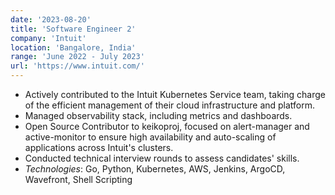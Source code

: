 ```yaml
---
date: '2023-08-20'
title: 'Software Engineer 2'
company: 'Intuit'
location: 'Bangalore, India'
range: 'June 2022 - July 2023'
url: 'https://www.intuit.com/'
---
```


- Actively contributed to the Intuit Kubernetes Service team, taking charge of the efficient management of their cloud infrastructure and platform.
- Managed observability stack, including metrics and dashboards.
- Open Source Contributor to keikoproj, focused on alert-manager and active-monitor to ensure high availability and auto-scaling of applications across Intuit's clusters.
- Conducted technical interview rounds to assess candidates' skills.
- _Technologies_: Go, Python, Kubernetes, AWS, Jenkins, ArgoCD, Wavefront, Shell Scripting
